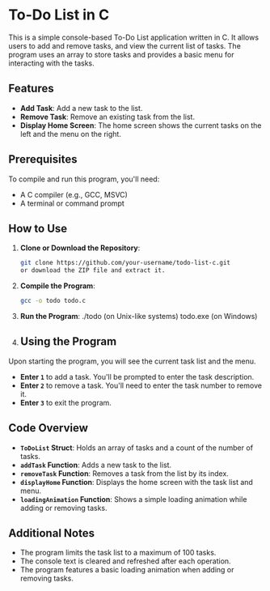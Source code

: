 # To-Do List in C

This is a simple console-based To-Do List application written in C. It allows users to add and remove tasks, and view the current list of tasks. The program uses an array to store tasks and provides a basic menu for interacting with the tasks.

## Features

- **Add Task**: Add a new task to the list.
- **Remove Task**: Remove an existing task from the list.
- **Display Home Screen**: The home screen shows the current tasks on the left and the menu on the right.

## Prerequisites

To compile and run this program, you'll need:

- A C compiler (e.g., GCC, MSVC)
- A terminal or command prompt

## How to Use

1. **Clone or Download the Repository**:
   ```bash
   git clone https://github.com/your-username/todo-list-c.git
   or download the ZIP file and extract it.
2. **Compile the Program**:
   ```bash
   gcc -o todo todo.c
3. **Run the Program**:
   ./todo  (on Unix-like systems)
   todo.exe (on Windows)
4. ## Using the Program

Upon starting the program, you will see the current task list and the menu.

- **Enter `1`** to add a task. You'll be prompted to enter the task description.
- **Enter `2`** to remove a task. You'll need to enter the task number to remove it.
- **Enter `3`** to exit the program.

## Code Overview

- **`ToDoList` Struct**: Holds an array of tasks and a count of the number of tasks.
- **`addTask` Function**: Adds a new task to the list.
- **`removeTask` Function**: Removes a task from the list by its index.
- **`displayHome` Function**: Displays the home screen with the task list and menu.
- **`loadingAnimation` Function**: Shows a simple loading animation while adding or removing tasks.

## Additional Notes

- The program limits the task list to a maximum of 100 tasks.
- The console text is cleared and refreshed after each operation.
- The program features a basic loading animation when adding or removing tasks.
